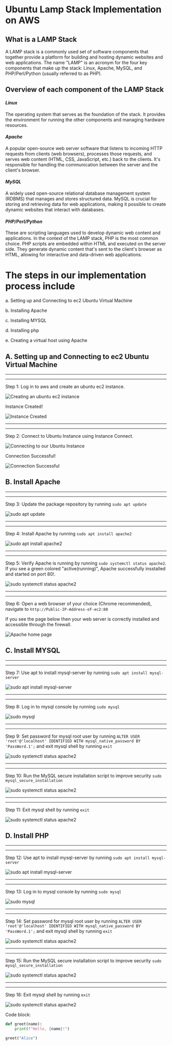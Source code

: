 # **Ubuntu Lamp Stack Implementation on AWS**

## **What is a LAMP Stack**

A LAMP stack is a commonly used set of software components that together provide a platform for building and hosting dynamic websites and web applications. The name "LAMP" is an acronym for the four key components that make up the stack: Linux, Apache, MySQL, and PHP/Perl/Python (usually referred to as PHP).

## **Overview of each component of the LAMP Stack**

#### *Linux*
The operating system that serves as the foundation of the stack. It provides the environment for running the other components and managing hardware resources.

#### *Apache*
A popular open-source web server software that listens to incoming HTTP requests from clients (web browsers), processes those requests, and serves web content (HTML, CSS, JavaScript, etc.) back to the clients. It's responsible for handling the communication between the server and the client's browser.

#### *MySQL*
A widely used open-source relational database management system (RDBMS) that manages and stores structured data. MySQL is crucial for storing and retrieving data for web applications, making it possible to create dynamic websites that interact with databases.

#### *PHP/Perl/Python*
These are scripting languages used to develop dynamic web content and applications. In the context of the LAMP stack, PHP is the most common choice. PHP scripts are embedded within HTML and executed on the server side. They generate dynamic content that's sent to the client's browser as HTML, allowing for interactive and data-driven web applications.


# **The steps in our implementation process include**
a. Setting up and Connecting to ec2 Ubuntu Virtual Machine

b. Installing Apache

c. Installing MYSQL

d. Installing php

e. Creating a virtual host using Apache


## A. **Setting up and Connecting to ec2 Ubuntu Virtual Machine**

---

---

Step 1: Log in to aws and create an ubuntu ec2 instance. 

![Creating an ubuntu ec2 instance](./Images/1.png)

Instance Created!

![Instance Created](./Images/2.png)

---

---

Step 2: Connect to Ubuntu Instance using Instance Connect.

![Connecting to our Ubuntu Instance](./Images/3.png)

Connection Successful!

![Connection Successful](./Images/4.png)


## B. **Install Apache**

---

---

Step 3: Update the package repository by running `sudo apt update`

![sudo apt update](./Images/5.png)

---

---

Step 4: Install Apache by running `sudo apt install apache2`

![sudo apt install apache2](./Images/6.png)

---

---

Step 5: Verify Apache is running by running `sudo systemctl status apache2`.
If you see a green colored "active(running)", Apache successfully insstalled and started on port 80!.

![sudo systemctl status apache2](./Images/7.png)

---

---

Step 6: Open a web browser of your choice (Chrome recommended), navigate to `http://Public-IP-Address-of-ec2:80`

If you see the page below then your web server is correctly installed and accessible through the firewall.

![Apache home page](./Images/8.png)


## C. **Install MYSQL**

---

---

Step 7: Use apt to install mysql-server by running `sudo apt install mysql-server`

![sudo apt install mysql-server](./Images/9.png)

---

---


Step 8: Log in to mysql console by running `sudo mysql`

![sudo mysql](./Images/10.png)

---

---

Step 9: Set password for mysql root user by running `ALTER USER 'root'@'localhost' IDENTIFIED WITH mysql_native_password BY 'PassWord.1';` and exit mysql shell by running `exit`

![sudo systemctl status apache2](./Images/11.png)

---

---

Step 10: Run the MySQL secure installation script to improve security `sudo mysql_secure_installation`

![sudo systemctl status apache2](./Images/12.png)

---

---

Step 11: Exit mysql shell by running `exit`

![sudo systemctl status apache2](./Images/13.png)


## D. **Install PHP**

---

---

Step 12: Use apt to install mysql-server by running `sudo apt install mysql-server`

![sudo apt install mysql-server](./Images/9.png)

---

---

Step 13: Log in to mysql console by running `sudo mysql`

![sudo mysql](./Images/10.png)

---

---

Step 14: Set password for mysql root user by running `ALTER USER 'root'@'localhost' IDENTIFIED WITH mysql_native_password BY 'PassWord.1';` and exit mysql shell by running `exit`

![sudo systemctl status apache2](./Images/11.png)

---

---

Step 15: Run the MySQL secure installation script to improve security `sudo mysql_secure_installation`

![sudo systemctl status apache2](./Images/12.png)

---

---

Step 16: Exit mysql shell by running `exit`

![sudo systemctl status apache2](./Images/13.png)










Code block:

```python
def greet(name):
    print(f"Hello, {name}!")

greet("Alice")

